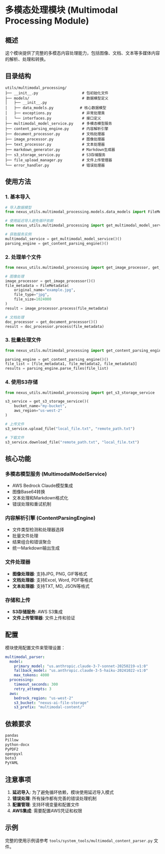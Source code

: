 # 多模态处理模块 (Multimodal Processing Module)

## 概述

这个模块提供了完整的多模态内容处理能力，包括图像、文档、文本等多媒体内容的解析、处理和转换。

## 目录结构

```
utils/multimodal_processing/
├── __init__.py                    # 包初始化文件
├── models/                        # 数据模型定义
│   ├── __init__.py
│   ├── data_models.py            # 核心数据模型
│   ├── exceptions.py              # 异常处理类
│   └── interfaces.py              # 接口定义
├── multimodal_model_service.py    # 多模态模型服务
├── content_parsing_engine.py      # 内容解析引擎
├── document_processor.py          # 文档处理器
├── image_processor.py             # 图像处理器
├── text_processor.py              # 文本处理器
├── markdown_generator.py          # Markdown生成器
├── s3_storage_service.py          # S3存储服务
├── file_upload_manager.py         # 文件上传管理器
└── error_handler.py               # 错误处理器
```

## 使用方法

### 1. 基本导入

```python
# 导入数据模型
from nexus_utils.multimodal_processing.models.data_models import FileMetadata, ProcessedContent

# 使用延迟导入避免循环依赖
from nexus_utils.multimodal_processing import get_multimodal_model_service, get_content_parsing_engine

# 获取服务实例
multimodal_service = get_multimodal_model_service()()
parsing_engine = get_content_parsing_engine()()
```

### 2. 处理单个文件

```python
from nexus_utils.multimodal_processing import get_image_processor, get_document_processor

# 图像处理
image_processor = get_image_processor()()
file_metadata = FileMetadata(
    original_name="example.jpg",
    file_type="jpg",
    file_size=1024000
)
result = image_processor.process(file_metadata)

# 文档处理
doc_processor = get_document_processor()()
result = doc_processor.process(file_metadata)
```

### 3. 批量处理文件

```python
from nexus_utils.multimodal_processing import get_content_parsing_engine

parsing_engine = get_content_parsing_engine()()
file_list = [file_metadata1, file_metadata2, file_metadata3]
results = parsing_engine.parse_files(file_list)
```

### 4. 使用S3存储

```python
from nexus_utils.multimodal_processing import get_s3_storage_service

s3_service = get_s3_storage_service()(
    bucket_name="my-bucket",
    aws_region="us-west-2"
)

# 上传文件
s3_service.upload_file("local_file.txt", "remote_path.txt")

# 下载文件
s3_service.download_file("remote_path.txt", "local_file.txt")
```

## 核心功能

### 多模态模型服务 (MultimodalModelService)
- AWS Bedrock Claude模型集成
- 图像Base64转换
- 文本处理和Markdown格式化
- 错误处理和重试机制

### 内容解析引擎 (ContentParsingEngine)
- 文件类型检测和处理器选择
- 批量文件处理
- 结果组合和错误聚合
- 统一Markdown输出生成

### 文件处理器
- **图像处理器**: 支持JPG, PNG, GIF等格式
- **文档处理器**: 支持Excel, Word, PDF等格式
- **文本处理器**: 支持TXT, MD, JSON等格式

### 存储和上传
- **S3存储服务**: AWS S3集成
- **文件上传管理器**: 文件上传和验证

## 配置

模块使用配置文件来管理设置：

```yaml
multimodal_parser:
  model:
    primary_model: "us.anthropic.claude-3-7-sonnet-20250219-v1:0"
    fallback_model: "us.anthropic.claude-3-5-haiku-20241022-v1:0"
    max_tokens: 4000
  processing:
    timeout_seconds: 300
    retry_attempts: 3
  aws:
    bedrock_region: "us-west-2"
    s3_bucket: "nexus-ai-file-storage"
    s3_prefix: "multimodal-content/"
```

## 依赖要求

```txt
pandas
Pillow
python-docx
PyPDF2
openpyxl
boto3
PyYAML
```

## 注意事项

1. **延迟导入**: 为了避免循环依赖，模块使用延迟导入模式
2. **错误处理**: 所有操作都有完善的错误处理机制
3. **配置管理**: 支持环境变量和配置文件
4. **AWS集成**: 需要配置AWS凭证和权限

## 示例

完整的使用示例请参考 `tools/system_tools/multimodal_content_parser.py` 文件。
